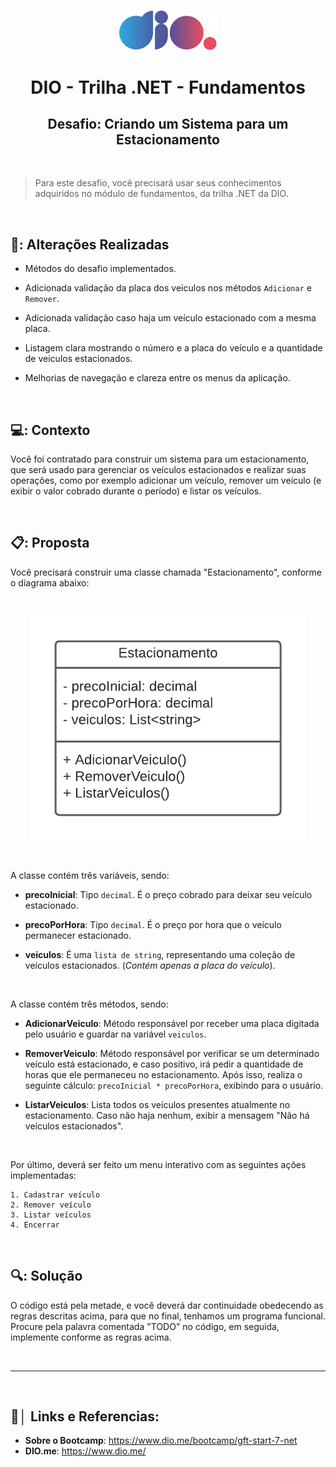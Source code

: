 <br>

<p align="center"><img src="./Imagens/Logo-Digital-Innovation-One.svg" width="156px" alt="Logo Dio.me"></p>

<h1 align="center">DIO - Trilha .NET - Fundamentos</h1>
<h2 align="center">Desafio: Criando um Sistema para um Estacionamento</h2>

<br>

> Para este desafio, você precisará usar seus conhecimentos adquiridos no módulo de fundamentos, da trilha .NET da DIO.

<br>

## 📝: Alterações Realizadas

- Métodos do desafio implementados.

- Adicionada validação da placa dos veiculos nos métodos `Adicionar` e `Remover`.

- Adicionada validação caso haja um veículo estacionado com a mesma placa.

- Listagem clara mostrando o número e a placa do veículo e a quantidade de veiculos estacionados.

- Melhorias de navegação e clareza entre os menus da aplicação.

<br>

## 💻: Contexto
Você foi contratado para construir um sistema para um estacionamento, que será usado para gerenciar os veículos estacionados e realizar suas operações, como por exemplo adicionar um veículo, remover um veículo (e exibir o valor cobrado durante o período) e listar os veículos.

<br>

## 📋: Proposta
Você precisará construir uma classe chamada "Estacionamento", conforme o diagrama abaixo:

<br>

<p align="center"><img src="./Imagens/diagrama_classe_estacionamento.png" alt="Diagrama de classe estacionamento"></p>

<br>

A classe contém três variáveis, sendo:

- **precoInicial**: Tipo `decimal`. É o preço cobrado para deixar seu veículo estacionado.

- **precoPorHora**: Tipo `decimal`. É o preço por hora que o veículo permanecer estacionado.

- **veiculos**: É uma `lista de string`, representando uma coleção de veículos estacionados. (_Contém apenas a placa do veículo_).

<br>

A classe contém três métodos, sendo:

- **AdicionarVeiculo**: Método responsável por receber uma placa digitada pelo usuário e guardar na variável `veiculos`.

- **RemoverVeiculo**: Método responsável por verificar se um determinado veículo está estacionado, e caso positivo, irá pedir a quantidade de horas que ele permaneceu no estacionamento. Após isso, realiza o seguinte cálculo: `precoInicial * precoPorHora`, exibindo para o usuário.

- **ListarVeiculos**: Lista todos os veículos presentes atualmente no estacionamento. Caso não haja nenhum, exibir a mensagem "Não há veículos estacionados".

<br>

Por último, deverá ser feito um menu interativo com as seguintes ações implementadas:

    1. Cadastrar veículo
    2. Remover veículo
    3. Listar veículos
    4. Encerrar

<br>

## 🔍: Solução
O código está pela metade, e você deverá dar continuidade obedecendo as regras descritas acima, para que no final, tenhamos um programa funcional. Procure pela palavra comentada "TODO" no código, em seguida, implemente conforme as regras acima.

<br><hr><br>

## 🔗│ Links e Referencias:

- **Sobre o Bootcamp**: https://www.dio.me/bootcamp/gft-start-7-net
- **DIO.me**: https://www.dio.me/
